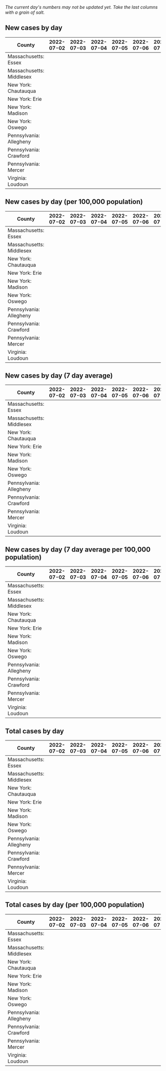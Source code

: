 _The current day's numbers may not be updated yet. Take the last columns with a grain of salt._
## New cases by day

| County | 2022-07-02 | 2022-07-03 | 2022-07-04 | 2022-07-05 | 2022-07-06 | 2022-07-07 | 2022-07-08 |
| --- | --- | --- | --- | --- | --- | --- | --- |
| Massachusetts: Essex |  |  |  |  |  |  |  |
| Massachusetts: Middlesex |  |  |  |  |  |  |  |
| New York: Chautauqua |  |  |  |  |  |  |  |
| New York: Erie |  |  |  |  |  |  |  |
| New York: Madison |  |  |  |  |  |  |  |
| New York: Oswego |  |  |  |  |  |  |  |
| Pennsylvania: Allegheny |  |  |  |  |  |  |  |
| Pennsylvania: Crawford |  |  |  |  |  |  |  |
| Pennsylvania: Mercer |  |  |  |  |  |  |  |
| Virginia: Loudoun |  |  |  |  |  |  |  |

## New cases by day (per 100,000 population)

| County | 2022-07-02 | 2022-07-03 | 2022-07-04 | 2022-07-05 | 2022-07-06 | 2022-07-07 | 2022-07-08 |
| --- | --- | --- | --- | --- | --- | --- | --- |
| Massachusetts: Essex |  |  |  |  |  |  |  |
| Massachusetts: Middlesex |  |  |  |  |  |  |  |
| New York: Chautauqua |  |  |  |  |  |  |  |
| New York: Erie |  |  |  |  |  |  |  |
| New York: Madison |  |  |  |  |  |  |  |
| New York: Oswego |  |  |  |  |  |  |  |
| Pennsylvania: Allegheny |  |  |  |  |  |  |  |
| Pennsylvania: Crawford |  |  |  |  |  |  |  |
| Pennsylvania: Mercer |  |  |  |  |  |  |  |
| Virginia: Loudoun |  |  |  |  |  |  |  |

## New cases by day (7 day average)

| County | 2022-07-02 | 2022-07-03 | 2022-07-04 | 2022-07-05 | 2022-07-06 | 2022-07-07 | 2022-07-08 |
| --- | --- | --- | --- | --- | --- | --- | --- |
| Massachusetts: Essex |  |  |  |  |  |  |  |
| Massachusetts: Middlesex |  |  |  |  |  |  |  |
| New York: Chautauqua |  |  |  |  |  |  |  |
| New York: Erie |  |  |  |  |  |  |  |
| New York: Madison |  |  |  |  |  |  |  |
| New York: Oswego |  |  |  |  |  |  |  |
| Pennsylvania: Allegheny |  |  |  |  |  |  |  |
| Pennsylvania: Crawford |  |  |  |  |  |  |  |
| Pennsylvania: Mercer |  |  |  |  |  |  |  |
| Virginia: Loudoun |  |  |  |  |  |  |  |

## New cases by day (7 day average per 100,000 population)

| County | 2022-07-02 | 2022-07-03 | 2022-07-04 | 2022-07-05 | 2022-07-06 | 2022-07-07 | 2022-07-08 |
| --- | --- | --- | --- | --- | --- | --- | --- |
| Massachusetts: Essex |  |  |  |  |  |  |  |
| Massachusetts: Middlesex |  |  |  |  |  |  |  |
| New York: Chautauqua |  |  |  |  |  |  |  |
| New York: Erie |  |  |  |  |  |  |  |
| New York: Madison |  |  |  |  |  |  |  |
| New York: Oswego |  |  |  |  |  |  |  |
| Pennsylvania: Allegheny |  |  |  |  |  |  |  |
| Pennsylvania: Crawford |  |  |  |  |  |  |  |
| Pennsylvania: Mercer |  |  |  |  |  |  |  |
| Virginia: Loudoun |  |  |  |  |  |  |  |

## Total cases by day

| County | 2022-07-02 | 2022-07-03 | 2022-07-04 | 2022-07-05 | 2022-07-06 | 2022-07-07 | 2022-07-08 |
| --- | --- | --- | --- | --- | --- | --- | --- |
| Massachusetts: Essex |  |  |  |  |  |  | 226467 |
| Massachusetts: Middlesex |  |  |  |  |  |  | 382477 |
| New York: Chautauqua |  |  |  |  |  |  | 25931 |
| New York: Erie |  |  |  |  |  |  | 238580 |
| New York: Madison |  |  |  |  |  |  | 14801 |
| New York: Oswego |  |  |  |  |  |  | 29744 |
| Pennsylvania: Allegheny |  |  |  |  |  |  | 292367 |
| Pennsylvania: Crawford |  |  |  |  |  |  | 21114 |
| Pennsylvania: Mercer |  |  |  |  |  |  | 24615 |
| Virginia: Loudoun |  |  |  |  |  |  | 81147 |

## Total cases by day (per 100,000 population)

| County | 2022-07-02 | 2022-07-03 | 2022-07-04 | 2022-07-05 | 2022-07-06 | 2022-07-07 | 2022-07-08 |
| --- | --- | --- | --- | --- | --- | --- | --- |
| Massachusetts: Essex |  |  |  |  |  |  | 28701.8 |
| Massachusetts: Middlesex |  |  |  |  |  |  | 23731.3 |
| New York: Chautauqua |  |  |  |  |  |  | 20433.7 |
| New York: Erie |  |  |  |  |  |  | 25969.2 |
| New York: Madison |  |  |  |  |  |  | 20863.8 |
| New York: Oswego |  |  |  |  |  |  | 24358.6 |
| Pennsylvania: Allegheny |  |  |  |  |  |  | 24042.4 |
| Pennsylvania: Crawford |  |  |  |  |  |  | 24948.9 |
| Pennsylvania: Mercer |  |  |  |  |  |  | 22495.1 |
| Virginia: Loudoun |  |  |  |  |  |  | 19622.6 |
